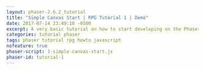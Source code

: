 ```yaml
---
layout: phaser-2.6.2_tutorial
title: "Simple Canvas Start | RPG Tutorial 1 | Demo"
date: 2017-07-14 23:49:18 -0500
excerpt: A very basic tutorial on how to start developing on the Phaser game engine
categories: tutorial phaser
tags: phaser tutorial rpg howto javascript
nofeature: true
phaser-script: 1-simple-canvas-start.js
phaser-id: tutorial-1
---
```

